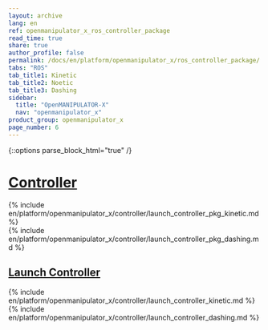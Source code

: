 ```yaml
---
layout: archive
lang: en
ref: openmanipulator_x_ros_controller_package
read_time: true
share: true
author_profile: false
permalink: /docs/en/platform/openmanipulator_x/ros_controller_package/
tabs: "ROS"
tab_title1: Kinetic
tab_title2: Noetic
tab_title3: Dashing
sidebar:
  title: "OpenMANIPULATOR-X"
  nav: "openmanipulator_x"
product_group: openmanipulator_x
page_number: 6
---
```


<div style="counter-reset: h1 4"></div>

{::options parse_block_html="true" /}

# [Controller](#controller)

<section data-id="{{ page.tab_title1 }}" class="tab_contents">
{% include en/platform/openmanipulator_x/controller/launch_controller_pkg_kinetic.md %}
</section>

<section data-id="{{ page.tab_title3 }}" class="tab_contents">
{% include en/platform/openmanipulator_x/controller/launch_controller_pkg_dashing.md %}
</section>

## [Launch Controller](#launch-controller)

<section data-id="{{ page.tab_title1 }}" class="tab_contents">
{% include en/platform/openmanipulator_x/controller/launch_controller_kinetic.md %}
</section>

<section data-id="{{ page.tab_title3 }}" class="tab_contents">
{% include en/platform/openmanipulator_x/controller/launch_controller_dashing.md %}
</section>
